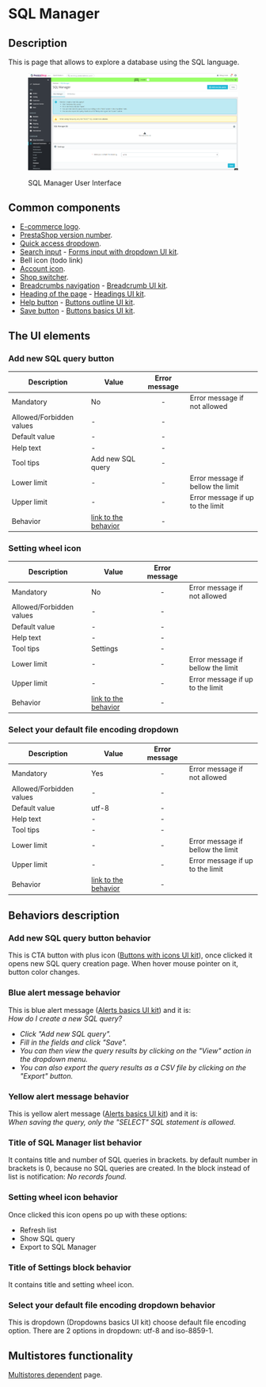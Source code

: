 # SQL Manager

## Description

This is page that allows to explore a database using the SQL language.

<figure><img src="../../../../../../../.gitbook/assets/image (27) (1).png" alt="SQL Manager User Interface"><figcaption><p>SQL Manager User Interface</p></figcaption></figure>

## Common components <a href="#common-components" id="common-components"></a>

* [E-commerce logo](../../../../../common-components/e-commerce-logo.md).
* [PrestaShop version number](../../../../../common-components/prestashop-version-number.md).
* [Quick access dropdown](../../../../../common-components/quick-access-dropdown.md).
* [Search input](../../../../../common-components/search-input-field.md) - [Forms input with dropdown UI kit](https://build.prestashop-project.org/prestashop-ui-kit/?path=/story/forms--input-with-dropdown).
* Bell icon (todo link)
* [Account icon](../../../../../common-components/account-icon.md).
* [Shop switcher](../../../../../common-components/shop-switcher.md).
* [Breadcrumbs navigation](../../../../../common-components/breadcrumbs.md) - [Breadcrumb UI kit](https://build.prestashop.com/prestashop-ui-kit/?path=/story/breadcrumb--breadcrumb).
* [Heading of the page](../../../../../common-components/heading-of-the-page.md) - [Headings UI ](https://build.prestashop.com/prestashop-ui-kit/?path=/story/headings--headings)[kit](https://build.prestashop-project.org/prestashop-ui-kit/?path=/story/headings--headings).
* [Help button](../../../../../common-components/help-button.md) - [Buttons outline UI kit](https://build.prestashop-project.org/prestashop-ui-kit/?path=/story/buttons--outline).
* [Save button](../../../../../common-components/save-button.md) - [Buttons basics UI kit](https://build.prestashop-project.org/prestashop-ui-kit/?path=/story/buttons--basics).

## The UI elements

### Add new SQL query button

<table><thead><tr><th>Description</th><th>Value</th><th align="center">Error message</th><th data-hidden></th></tr></thead><tbody><tr><td>Mandatory</td><td>No</td><td align="center">-</td><td>Error message if not allowed</td></tr><tr><td>Allowed/Forbidden values</td><td>-</td><td align="center">-</td><td></td></tr><tr><td>Default value</td><td>-</td><td align="center">-</td><td></td></tr><tr><td>Help text</td><td>-</td><td align="center">-</td><td></td></tr><tr><td>Tool tips</td><td>Add new SQL query</td><td align="center">-</td><td></td></tr><tr><td>Lower limit</td><td>-</td><td align="center">-</td><td>Error message if bellow the limit</td></tr><tr><td>Upper limit</td><td>-</td><td align="center">-</td><td>Error message if up to the limit</td></tr><tr><td>Behavior</td><td><a href="./#add-new-sql-query-button-behavior">link to the behavior</a></td><td align="center">-</td><td></td></tr></tbody></table>

### Setting wheel icon

<table><thead><tr><th>Description</th><th>Value</th><th align="center">Error message</th><th data-hidden></th></tr></thead><tbody><tr><td>Mandatory</td><td>No</td><td align="center">-</td><td>Error message if not allowed</td></tr><tr><td>Allowed/Forbidden values</td><td>-</td><td align="center">-</td><td></td></tr><tr><td>Default value</td><td>-</td><td align="center">-</td><td></td></tr><tr><td>Help text</td><td>-</td><td align="center">-</td><td></td></tr><tr><td>Tool tips</td><td>Settings</td><td align="center">-</td><td></td></tr><tr><td>Lower limit</td><td>-</td><td align="center">-</td><td>Error message if bellow the limit</td></tr><tr><td>Upper limit</td><td>-</td><td align="center">-</td><td>Error message if up to the limit</td></tr><tr><td>Behavior</td><td><a href="./#setting-wheel-icon-behavior">link to the behavior</a></td><td align="center">-</td><td></td></tr></tbody></table>

### Select your default file encoding dropdown

<table><thead><tr><th>Description</th><th>Value</th><th align="center">Error message</th><th data-hidden></th></tr></thead><tbody><tr><td>Mandatory</td><td>Yes</td><td align="center">-</td><td>Error message if not allowed</td></tr><tr><td>Allowed/Forbidden values</td><td>-</td><td align="center">-</td><td></td></tr><tr><td>Default value</td><td>utf-8</td><td align="center">-</td><td></td></tr><tr><td>Help text</td><td>-</td><td align="center">-</td><td></td></tr><tr><td>Tool tips</td><td>-</td><td align="center">-</td><td></td></tr><tr><td>Lower limit</td><td>-</td><td align="center">-</td><td>Error message if bellow the limit</td></tr><tr><td>Upper limit</td><td>-</td><td align="center">-</td><td>Error message if up to the limit</td></tr><tr><td>Behavior</td><td><a href="./#select-your-default-file-encoding-dropdown-behavior">link to the behavior</a></td><td align="center">-</td><td></td></tr></tbody></table>

## Behaviors description

### Add new SQL query button behavior

This is CTA button with plus icon ([Buttons with icons UI kit](https://build.prestashop.com/prestashop-ui-kit/?path=/story/buttons--buttons-with-icons)), once clicked it opens new SQL query creation page. When hover mouse pointer on it, button color changes.

### Blue alert message behavior

This is blue alert message ([Alerts basics UI kit](https://build.prestashop-project.org/prestashop-ui-kit/?path=/story/alerts--basics)) and it is: \
_How do I create a new SQL query?_

* _Click "Add new SQL query"._
* _Fill in the fields and click "Save"._
* _You can then view the query results by clicking on the "View" action in the dropdown menu._
* _You can also export the query results as a CSV file by clicking on the "Export" button._

### Yellow alert message behavior

This is yellow alert message ([Alerts basics UI kit](https://build.prestashop-project.org/prestashop-ui-kit/?path=/story/alerts--basics)) and it is: \
_When saving the query, only the "SELECT" SQL statement is allowed._

### Title of SQL Manager list behavior

It contains title and number of SQL queries in brackets. by default number in brackets is 0, because no SQL queries are created. In the block instead of list is notification: _No records found._

### Setting wheel icon behavior

Once clicked this icon opens po up with these options:&#x20;

* Refresh list
* Show SQL query
* Export to SQL Manager

### Title of Settings block behavior

It contains title and setting wheel icon.

### Select your default file encoding dropdown behavior

This is dropdown (Dropdowns basics UI kit) choose default file encoding option. There are 2 options in dropdown: utf-8 and iso-8859-1.

## Multistores functionality

[Multistores dependent](../../../../../common-components/multistores-dependent.md) page.
